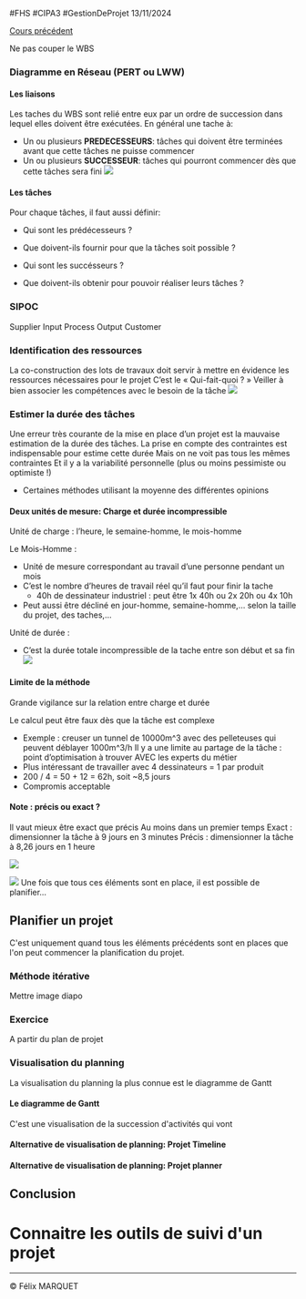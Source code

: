 #FHS #CIPA3 #GestionDeProjet
13/11/2024

[Cours précédent](Gestion%20de%20projet%20Cours%201.md)

Ne pas couper le WBS

### Diagramme en Réseau (PERT ou LWW)
#### Les liaisons
Les taches du WBS sont relié entre eux par un ordre de succession dans lequel elles doivent être exécutées.
En général une tache à:
- Un ou plusieurs **PREDECESSEURS**: tâches qui doivent être terminées avant que cette tâches ne puisse commencer
- Un ou plusieurs **SUCCESSEUR**: tâches qui pourront commencer dès que cette tâches sera fini
![](https://cdn.breizhhardware.fr/FAKA3/vACiCoWe84.png/raw)
#### Les tâches
Pour chaque tâches, il faut aussi définir:
- Qui sont les prédécesseurs ?
- Que doivent-ils fournir pour que la tâches soit possible ?

- Qui sont les succésseurs ?
- Que doivent-ils obtenir pour pouvoir réaliser leurs tâches ?

### SIPOC
Supplier Input Process Output Customer

### Identification des ressources
La co-construction des lots de travaux doit servir à mettre en évidence les ressources nécessaires pour le projet
C’est le « Qui-fait-quoi ? »
Veiller à bien associer les compétences avec le besoin de la tâche
![](https://cdn.breizhhardware.fr/FAKA3/BEgUNAgA31.png/raw)

### Estimer la durée des tâches
Une erreur très courante de la mise en place d’un projet est la mauvaise estimation de la durée des tâches.
La prise en compte des contraintes est indispensable pour estime cette durée
Mais on ne voit pas tous les mêmes contraintes
Et il y a la variabilité personnelle (plus ou moins pessimiste ou optimiste !)
- Certaines méthodes utilisant la moyenne des différentes opinions
#### Deux unités de mesure: Charge et durée incompressible
Unité de charge : l’heure, le semaine-homme, le mois-homme

Le Mois-Homme :
- Unité de mesure correspondant au travail d’une personne pendant un mois
- C’est le nombre d’heures de travail réel qu’il faut pour finir la tache
	- 40h de dessinateur industriel : peut être 1x 40h ou 2x 20h ou 4x 10h
- Peut aussi être décliné en jour-homme, semaine-homme,… selon la taille du projet, des taches,…

Unité de durée :
- C’est la durée totale incompressible de la tache entre son début et sa fin
![](https://cdn.breizhhardware.fr/FAKA3/SEcoCUpI44.png/raw)
#### Limite de la méthode
Grande vigilance sur la relation entre charge et durée

Le calcul peut être faux dès que la tâche est complexe
- Exemple : creuser un tunnel de 10000m^3 avec des pelleteuses qui peuvent déblayer 1000m^3/h
Il y a une limite au partage de la tâche : point d’optimisation à trouver AVEC les experts du métier
- Plus intéressant de travailler avec 4 dessinateurs = 1 par produit
- 200 / 4 = 50 + 12 = 62h, soit ~8,5 jours
- Compromis acceptable
#### Note : précis ou exact ?
Il vaut mieux être exact que précis
Au moins dans un premier temps
Exact : dimensionner la tâche à 9 jours en 3 minutes
Précis : dimensionner la tâche à 8,26 jours en 1 heure

![](https://cdn.breizhhardware.fr/FAKA3/lAkIvOpo39.png/raw)

![](https://cdn.breizhhardware.fr/FAKA3/nuBASuYI16.png/raw)
Une fois que tous ces éléments sont en place, il est possible de planifier…
## Planifier un projet
C'est uniquement quand tous les éléments précédents sont en places que l'on peut commencer la planification du projet.
### Méthode itérative
Mettre image diapo
### Exercice
A partir du plan de projet 
### Visualisation du planning
La visualisation du planning la plus connue est le diagramme de Gantt
#### Le diagramme de Gantt
C'est une visualisation de la succession d'activités qui vont 
#### Alternative de visualisation de planning: Projet Timeline

#### Alternative de visualisation de planning: Projet planner

## Conclusion

# Connaitre les outils de suivi d'un projet


---
&copy; Félix MARQUET